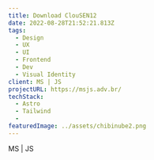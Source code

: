 ```yaml
---
title: Download ClouSEN12
date: 2022-08-28T21:52:21.813Z
tags:
  - Design
  - UX
  - UI
  - Frontend
  - Dev
  - Visual Identity
client: MS | JS
projectURL: https://msjs.adv.br/
techStack:
  - Astro
  - Tailwind
  - 
featuredImage: ../assets/chibinube2.png
---
```

MS | JS